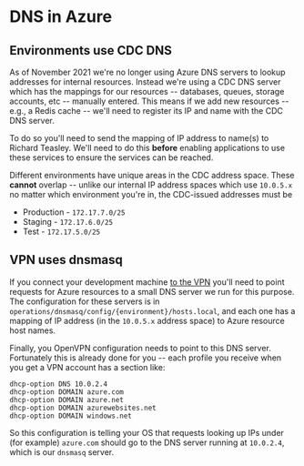 # DNS in Azure

## Environments use CDC DNS

As of November 2021 we're no longer using Azure DNS servers to lookup addresses for internal resources. Instead we're using a CDC DNS server which has the mappings for our resources -- databases, queues, storage accounts, etc -- manually entered. This means if we add new resources -- e.g., a Redis cache -- we'll need to register its IP and name with the CDC DNS server.

To do so you'll need to send the mapping of IP address to name(s) to Richard Teasley. We'll need to do this **before** enabling applications to use these services to ensure the services can be reached.

Different environments have unique areas in the CDC address space. These **cannot** overlap -- unlike our internal IP address spaces which use `10.0.5.x` no matter which environment you're in, the CDC-issued addresses must be 

* Production - `172.17.7.0/25`
* Staging - `172.17.6.0/25`
* Test - `172.17.5.0/25`

## VPN uses dnsmasq

If you connect your development machine [to the VPN](vpn.md) you'll need to point requests for Azure resources to a small DNS server we run for this purpose. The configuration for these servers is in `operations/dnsmasq/config/{environment}/hosts.local`, and each one has a mapping of IP address (in the `10.0.5.x` address space) to Azure resource host names.

Finally, you OpenVPN configuration needs to point to this DNS server. Fortunately this is already done for you -- each profile you receive when you get a VPN account has a section like:

```
dhcp-option DNS 10.0.2.4
dhcp-option DOMAIN azure.com
dhcp-option DOMAIN azure.net
dhcp-option DOMAIN azurewebsites.net
dhcp-option DOMAIN windows.net
```

So this configuration is telling your OS that requests looking up IPs under (for example) `azure.com` should go to the DNS server running at `10.0.2.4`, which is our `dnsmasq` server.